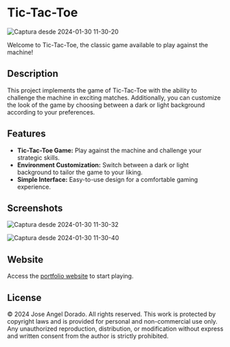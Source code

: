 # Tic-Tac-Toe
![Captura desde 2024-01-30 11-30-20](https://github.com/Joselete77/TresEnRaya/assets/71654543/72f1ee8c-e718-4138-a1a3-f36038a5067f)

Welcome to Tic-Tac-Toe, the classic game available to play against the machine!

## Description

This project implements the game of Tic-Tac-Toe with the ability to challenge the machine in exciting matches. Additionally, you can customize the look of the game by choosing between a dark or light background according to your preferences.

## Features

- **Tic-Tac-Toe Game:** Play against the machine and challenge your strategic skills.
- **Environment Customization:** Switch between a dark or light background to tailor the game to your liking.
- **Simple Interface:** Easy-to-use design for a comfortable gaming experience.

## Screenshots
![Captura desde 2024-01-30 11-30-32](https://github.com/Joselete77/TresEnRaya/assets/71654543/ef82dfc7-8ccc-4afe-a808-112d3b282ea8)

![Captura desde 2024-01-30 11-30-40](https://github.com/Joselete77/TresEnRaya/assets/71654543/3e02dda4-b69c-4d4c-aa36-8a041539e5bc)

## Website

Access the [portfolio website](https://joselete77.github.io/TresEnRaya/) to start playing.

## License

© 2024 Jose Angel Dorado. All rights reserved. This work is protected by copyright laws and is provided for personal and non-commercial use only. Any unauthorized reproduction, distribution, or modification without express and written consent from the author is strictly prohibited.
